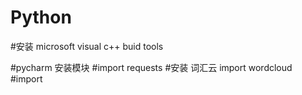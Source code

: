 # Python

#安装 microsoft visual c++ buid tools

#pycharm 安装模块
#import requests
#安装 词汇云
import wordcloud 
#import 
